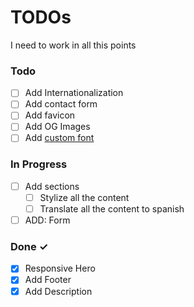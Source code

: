 # TODOs

I need to work in all this points

### Todo

- [ ] Add Internationalization
- [ ] Add contact form
- [ ] Add favicon
- [ ] Add OG Images
- [ ] Add [custom font](https://astro.build/blog/astro-570/?ref=dailydev)

### In Progress

- [ ] Add sections
  - [ ] Stylize all the content
  - [ ] Translate all the content to spanish
- [ ] ADD: Form

### Done ✓

- [x] Responsive Hero
- [x] Add Footer
- [x] Add Description